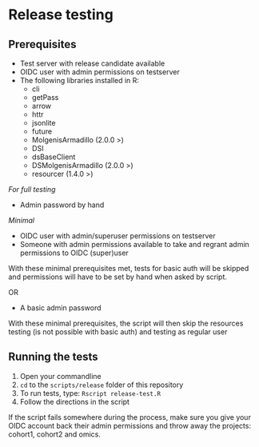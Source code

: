 # Release testing
## Prerequisites
- Test server with release candidate available
- OIDC user with admin permissions on testserver
- The following libraries installed in R:
  - cli
  - getPass
  - arrow
  - httr
  - jsonlite
  - future
  - MolgenisArmadillo (2.0.0 >)
  - DSI
  - dsBaseClient
  - DSMolgenisArmadillo (2.0.0 >)
  - resourcer (1.4.0 >)
  
*For full testing*
- Admin password by hand

*Minimal*
- OIDC user with admin/superuser permissions on testserver  
- Someone with admin permissions available to take and regrant admin permissions to OIDC (super)user

With these minimal prerequisites met, tests for basic auth will be skipped and permissions will have to be set by hand 
when asked by script.

OR
- A basic admin password

With these minimal prerequisites, the script will then skip the resources testing (is not possible with basic auth) and
testing as regular user

## Running the tests
1. Open your commandline
2. `cd` to the `scripts/release` folder of this repository
3. To run tests, type: `Rscript release-test.R`
4. Follow the directions in the script

If the script fails somewhere during the process, make sure you give your OIDC account back their admin permissions and 
throw away the projects: cohort1, cohort2 and omics.
